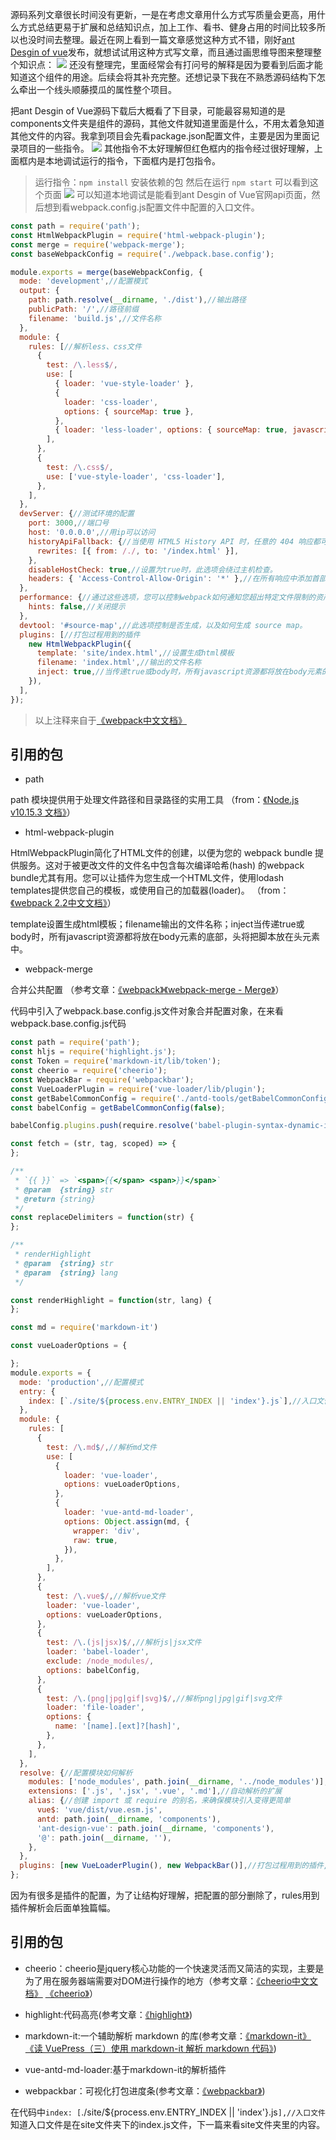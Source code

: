 源码系列文章很长时间没有更新，一是在考虑文章用什么方式写质量会更高，用什么方式总结更易于扩展和总结知识点，加上工作、看书、健身占用的时间比较多所以也没时间去整理。最近在网上看到一篇文章感觉这种方式不错，刚好[ant Desgin of vue](https://vue.ant.design/docs/vue/introduce-cn/)发布，就想试试用这种方式写文章，而且通过画思维导图来整理整个知识点：
![](https://img2018.cnblogs.com/blog/960483/201905/960483-20190522154342818-747101259.jpg)
还没有整理完，里面经常会有打问号的解释是因为要看到后面才能知道这个组件的用途。后续会将其补充完整。还想记录下我在不熟悉源码结构下怎么牵出一个线头顺藤摸瓜的属性整个项目。

把ant Desgin of Vue源码下载后大概看了下目录，可能最容易知道的是components文件夹是组件的源码，其他文件就知道里面是什么，不用太着急知道其他文件的内容。我拿到项目会先看package.json配置文件，主要是因为里面记录项目的一些指令。
![](https://img2018.cnblogs.com/blog/960483/201905/960483-20190522155243029-449675126.png)
其他指令不太好理解但红色框内的指令经过很好理解，上面框内是本地调试运行的指令，下面框内是打包指令。
> 运行指令：`npm install` 安装依赖的包
> 然后在运行 `npm start`
可以看到这个页面
 ![](https://img2018.cnblogs.com/blog/960483/201905/960483-20190522160831044-1893601307.png)
 可以知道本地调试是能看到ant Desgin of Vue官网api页面，然后想到看webpack.config.js配置文件中配置的入口文件。
```javascript
const path = require('path');
const HtmlWebpackPlugin = require('html-webpack-plugin');
const merge = require('webpack-merge');
const baseWebpackConfig = require('./webpack.base.config');

module.exports = merge(baseWebpackConfig, {
  mode: 'development',//配置模式
  output: {
    path: path.resolve(__dirname, './dist'),//输出路径
    publicPath: '/',//路径前缀
    filename: 'build.js',//文件名称
  },
  module: {
    rules: [//解析less、css文件
      {
        test: /\.less$/,
        use: [
          { loader: 'vue-style-loader' },
          {
            loader: 'css-loader',
            options: { sourceMap: true },
          },
          { loader: 'less-loader', options: { sourceMap: true, javascriptEnabled: true } },
        ],
      },
      {
        test: /\.css$/,
        use: ['vue-style-loader', 'css-loader'],
      },
    ],
  },
  devServer: {//测试环境的配置
    port: 3000,//端口号
    host: '0.0.0.0',//用ip可以访问
    historyApiFallback: {//当使用 HTML5 History API 时，任意的 404 响应都可能需要被替代为 index.html
      rewrites: [{ from: /./, to: '/index.html' }],
    },
    disableHostCheck: true,//设置为true时，此选项会绕过主机检查。
    headers: { 'Access-Control-Allow-Origin': '*' },//在所有响应中添加首部内容
  },
  performance: {//通过这些选项，您可以控制webpack如何通知您超出特定文件限制的资产和入口点。
    hints: false,//关闭提示
  },
  devtool: '#source-map',//此选项控制是否生成，以及如何生成 source map。
  plugins: [//打包过程用到的插件
    new HtmlWebpackPlugin({
      template: 'site/index.html',//设置生成html模板
      filename: 'index.html',//输出的文件名称
      inject: true,//当传递true或body时，所有javascript资源都将放在body元素的底部。头将把脚本放在头元素中
    }),
  ],
});
```
> 以上注释来自于[《webpack中文文档》](https://webpack.docschina.org/concepts/)
## 引用的包

* path

path 模块提供用于处理文件路径和目录路径的实用工具
（from：[《Node.js v10.15.3 文档》](http://nodejs.cn/api/path.html)）

* html-webpack-plugin

HtmlWebpackPlugin简化了HTML文件的创建，以便为您的 webpack bundle 提供服务。这对于被更改文件的文件名中包含每次编译哈希(hash) 的webpack bundle尤其有用。您可以让插件为您生成一个HTML文件，使用lodash templates提供您自己的模板，或使用自己的加载器(loader)。
（from：[《webpack 2.2中文文档》](https://www.html.cn/doc/webpack2/plugins/html-webpack-plugin/)）

template设置生成html模板；filename输出的文件名称；inject当传递true或body时，所有javascript资源都将放在body元素的底部，头将把脚本放在头元素中。

* webpack-merge

合并公共配置
（参考文章：[《webpack》](https://www.jianshu.com/p/0202a9fa04a4)[《webpack-merge - Merge》](https://www.npmjs.com/package/webpack-merge)）

代码中引入了webpack.base.config.js文件对象合并配置对象，在来看webpack.base.config.js代码
```javascript
const path = require('path');
const hljs = require('highlight.js');
const Token = require('markdown-it/lib/token');
const cheerio = require('cheerio');
const WebpackBar = require('webpackbar');
const VueLoaderPlugin = require('vue-loader/lib/plugin');
const getBabelCommonConfig = require('./antd-tools/getBabelCommonConfig');
const babelConfig = getBabelCommonConfig(false);

babelConfig.plugins.push(require.resolve('babel-plugin-syntax-dynamic-import'));

const fetch = (str, tag, scoped) => {
};

/**
 * `{{ }}` => `<span>{{</span> <span>}}</span>`
 * @param  {string} str
 * @return {string}
 */
const replaceDelimiters = function(str) {
};

/**
 * renderHighlight
 * @param  {string} str
 * @param  {string} lang
 */

const renderHighlight = function(str, lang) {
};

const md = require('markdown-it')

const vueLoaderOptions = {

};
module.exports = {
  mode: 'production',//配置模式
  entry: {
    index: [`./site/${process.env.ENTRY_INDEX || 'index'}.js`],//入口文件
  },
  module: {
    rules: [
      {
        test: /\.md$/,//解析md文件
        use: [
          {
            loader: 'vue-loader',
            options: vueLoaderOptions,
          },
          {
            loader: 'vue-antd-md-loader',
            options: Object.assign(md, {
              wrapper: 'div',
              raw: true,
            }),
          },
        ],
      },
      {
        test: /\.vue$/,//解析vue文件
        loader: 'vue-loader',
        options: vueLoaderOptions,
      },
      {
        test: /\.(js|jsx)$/,//解析js|jsx文件
        loader: 'babel-loader',
        exclude: /node_modules/,
        options: babelConfig,
      },
      {
        test: /\.(png|jpg|gif|svg)$/,//解析png|jpg|gif|svg文件
        loader: 'file-loader',
        options: {
          name: '[name].[ext]?[hash]',
        },
      },
    ],
  },
  resolve: {//配置模块如何解析
    modules: ['node_modules', path.join(__dirname, '../node_modules')],//告诉 webpack 解析模块时应该搜索的目录。绝对路径和相对路径都能使用，但是要知道它们之间有一点差异。
    extensions: ['.js', '.jsx', '.vue', '.md'],//自动解析的扩展
    alias: {//创建 import 或 require 的别名，来确保模块引入变得更简单
      vue$: 'vue/dist/vue.esm.js',
      antd: path.join(__dirname, 'components'),
      'ant-design-vue': path.join(__dirname, 'components'),
      '@': path.join(__dirname, ''),
    },
  },
  plugins: [new VueLoaderPlugin(), new WebpackBar()],//打包过程用到的插件,应该使用的额外的解析插件列表
};

```
因为有很多是插件的配置，为了让结构好理解，把配置的部分删除了，rules用到插件解析会后面单独篇幅。
## 引用的包

* cheerio：cheerio是jquery核心功能的一个快速灵活而又简洁的实现，主要是为了用在服务器端需要对DOM进行操作的地方（参考文章：[《cheerio中文文档》](https://www.jianshu.com/p/629a81b4e013) [《cheerio》](https://www.npmjs.com/package/cheerio)）

* highlight:代码高亮(参考文章：[《highlight》](https://www.npmjs.com/package/highlight))


* markdown-it:一个辅助解析 markdown 的库(参考文章：[《markdown-it》](https://www.npmjs.com/package/markdown-it) [《读 VuePress（三）使用 markdown-it 解析 markdown 代码》](https://www.jianshu.com/p/a95c04a68d14))


* vue-antd-md-loader:基于markdown-it的解析插件


* webpackbar：可视化打包进度条(参考文章：[《webpackbar》](https://www.npmjs.com/package/webpackbar))


在代码中`index: [`./site/${process.env.ENTRY_INDEX || 'index'}.js`],//入口文件`知道入口文件是在site文件夹下的index.js文件，下一篇来看site文件夹里的内容。
